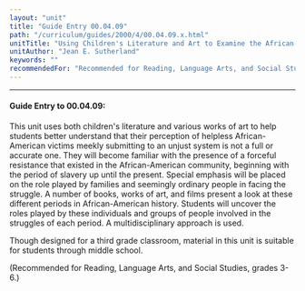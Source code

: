 ```yaml
---
layout: "unit"
title: "Guide Entry 00.04.09"
path: "/curriculum/guides/2000/4/00.04.09.x.html"
unitTitle: "Using Children's Literature and Art to Examine the African-American Resistance to Injustice"
unitAuthor: "Jean E. Sutherland"
keywords: ""
recommendedFor: "Recommended for Reading, Language Arts, and Social Studies, grades 3-6."
---
```

<body>
<hr/>
<h4>
Guide Entry to 00.04.09:
</h4>
This unit uses both children's literature and various works of art to help students better understand that their perception of helpless African-American victims meekly submitting to an unjust system is not a full or accurate one.  They will become familiar with the presence of a forceful resistance that existed in the African-American community, beginning with the period of slavery up until the present.  Special emphasis will be placed on the role played by families and seemingly ordinary people in facing the struggle.  A number of books, works of art, and films present a look at these different periods in African-American history.  Students will uncover the roles played by these individuals and groups of people involved in the struggles of each period.  A multidisciplinary approach is used.
<p>
Though designed for a third grade classroom, material in this unit is suitable for students through middle school.
</p>
<p>
(Recommended for Reading, Language Arts, and Social Studies, grades 3-6.)
</p>
</body>